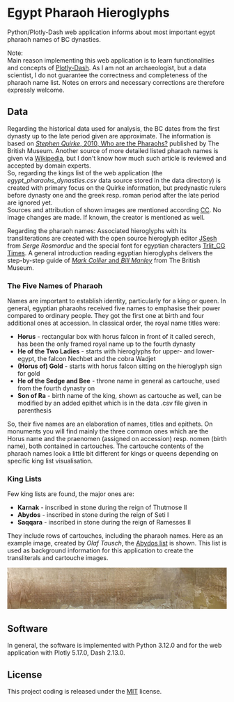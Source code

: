 [//]: # (Image References)
[image1]: ./Egypt_Pharaoh_Hieroglyphs/images/1280px-Abydos_kinglist_stitched_1.jpg "abydos_kinglist"

# Egypt Pharaoh Hieroglyphs
Python/Plotly-Dash web application informs about most important egypt pharaoh names of BC dynasties.

Note:<br>
Main reason implementing this web application is to learn functionalities and concepts of [Plotly-Dash](https://dash.plotly.com/). As I am not an archaeologist, but a data scientist, I do not guarantee the correctness and completeness of the pharaoh name list. Notes on errors and necessary corrections are therefore expressly welcome.


## Data
Regarding the historical data used for analysis, the BC dates from the first dynasty up to the late period given are approximate. The information is based on [_Stephen Quirke_, 2010, Who are the Pharaohs?](https://www.britishmuseum.org/collection/term/BIB766) published by The British Museum. Another source of more detailed listed pharaoh names is given via [Wikipedia](https://en.wikipedia.org/wiki/List_of_pharaohs), but I don't know how much such article is reviewed and accepted by domain experts.
<br> 
So, regarding the kings list of the web application (the _egypt_pharaohs_dynasties.csv_ data source stored in the data directory) is created with primary focus on the Quirke information, but predynastic rulers before dynasty one and the greek resp. roman period after the late period are ignored yet.<br>
Sources and attribution of shown images are mentioned according [CC](https://creativecommons.org/licenses/by/4.0/deed.en). No image changes are made. If known, the creator is mentioned as well.

Regarding the pharaoh names: Associated hieroglyphs with its transliterations are created with the open source hieroglyph editor [JSesh](https://jsesh.qenherkhopeshef.org/) from _Serge Rosmorduc_ and the special font for egyptian characters [Trlit_CG Times](https://dmd.wepwawet.nl/fonts.htm). A general introduction reading egyptian hieroglyphs delivers the step-by-step guide of [_Mark Collier_ and _Bill Manley_](https://www.britishmuseumshoponline.org/how-to-read-egyptian-hieroglyphs-a-step-by-step-guide-to-teach-yourself.html) from The British Museum.

### The Five Names of Pharaoh
Names are important to establish identity, particularly for a king or queen. In general, egyptian pharaohs received five names to emphasise their power compared to ordinary people. They got the first one at birth and four additional ones at accession. In classical order, the royal name titles were:
- **Horus** - rectangular box with horus falcon in front of it called serech, has been the only framed royal name up to the fourth dynasty
- **He of the Two Ladies** - starts with hieroglyphs for upper- and lower-egypt, the falcon Nechbet and the cobra Wadjet
- **(Horus of) Gold** - starts with horus falcon sitting on the hieroglyph sign for gold
- **He of the Sedge and Bee** - throne name in general as cartouche, used from the fourth dynasty on
- **Son of Ra** - birth name of the king, shown as cartouche as well, can be modified by an added epithet which is in the data .csv file given in parenthesis

So, their five names are an elaboration of names, titles and epithets. On monuments you will find mainly the three common ones which are the Horus name and the praenomen (assigned on accession) resp. nomen (birth name), both contained in cartouches. The cartouche contents of the pharaoh names look a little bit different for kings or queens depending on specific king list visualisation. 

### King Lists
Few king lists are found, the major ones are:
- **Karnak** - inscribed in stone during the reign of Thutmose II
- **Abydos** - inscribed in stone during the reign of Seti I
- **Saqqara** - inscribed in stone during the reign of Ramesses II

They include rows of cartouches, including the pharaoh names. Here as an example image, created by _Olaf Tausch_, the [Abydos list](https://commons.wikimedia.org/wiki/File:Abydos_K%C3%B6nigsliste_stitched_1.jpg) is shown. This list is used as background information for this application to create the transliterals and cartouche images.

![abydos_kinglist][image1]


## Software
In general, the software is implemented with Python 3.12.0 and for the web application with Plotly 5.17.0, Dash 2.13.0. 


## License
This project coding is released under the [MIT](https://github.com/IloBe/Egypt-Pharaoh-Hieroglyphs/blob/main/LICENSEE) license.